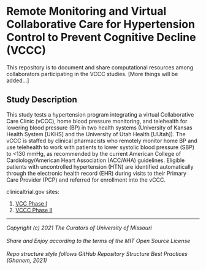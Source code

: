 # Remote Monitoring and Virtual Collaborative Care for Hypertension Control to Prevent Cognitive Decline (VCCC)

This repository is to document and share computational resources among collaborators participating in the VCCC studies. 
[More things will be added...]


## Study Description

This study tests a hypertension program integrating a virtual Collaborative Care Clinic (vCCC), home blood pressure monitoring, and telehealth for lowering blood pressure (BP) in two health systems (University of Kansas Health System [UKHS] and the University of Utah Health [UUtah]). The vCCC is staffed by clinical pharmacists who remotely monitor home BP and use telehealth to work with patients to lower systolic blood pressure (SBP) to <130 mmHg, as recommended by the current American College of Cardiology/American Heart Association (ACC/AHA) guidelines. Eligible patients with uncontrolled hypertension (HTN) are identified automatically through the electronic health record (EHR) during visits to their Primary Care Provider (PCP) and referred for enrollment into the vCCC.

clinicaltrial.gov sites: 
1. [VCC Phase I](https://clinicaltrials.gov/ct2/show/NCT04585880?term=Remote+Monitoring+and+Virtual+Collaborative+Care+for+Hypertension+Control+to+Prevent+Cognitive+Decline&draw=2&rank=2)
2. [VCCC Phase II](https://clinicaltrials.gov/ct2/show/NCT05138601?term=Remote+Monitoring+and+Virtual+Collaborative+Care+for+Hypertension+Control+to+Prevent+Cognitive+Decline&draw=2&rank=1)



******************************************************************************
*Copyright (c) 2021 The Curators of University of Missouri* </br>     
*Share and Enjoy according to the terms of the MIT Open Source License* </br>   
*Repo structure style follows GitHub Repository Structure Best Practices (Ghanem, 2021)*